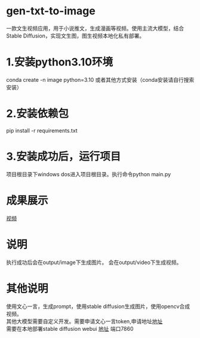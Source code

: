 # gen-txt-to-image
一款文生视频应用，用于小说推文，生成漫画等视频。使用主流大模型，结合Stable Diffusion，实现文生图，图生视频本地化私有部署。
# 1.安装python3.10环境
conda create -n image python=3.10 或者其他方式安装（conda安装请自行搜索安装）
# 2.安装依赖包
pip install -r requirements.txt
# 3.安装成功后，运行项目
项目根目录下windows  dos进入项目根目录。执行命令python main.py
# 成果展示 
[视频](https://github.com/appolloqin/gen-txt-to-image/output/video/threeyear.mp4)
# 说明
执行成功后会在output/image下生成图片。
会在output/video下生成视频。
# 其他说明
使用文心一言，生成prompt，使用stable diffusion生成图片，使用opencv合成视频。<br>
其他大模型需要自定义开发。需要申请文心一言token,申请地址[地址](https://aistudio.baidu.com/index/accessToken)<br>
需要在本地部署stable diffusion webui [地址](https://github.com/AUTOMATIC1111/stable-diffusion-webui) 端口7860
